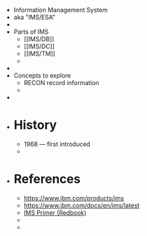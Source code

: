 - Information Management System
- aka "IMS/ESA"
-
- Parts of IMS
	- [[IMS/DB]]
	- [[IMS/DC]]
	- [[IMS/TM]]
	-
-
- Concepts to explore
	- RECON record information
	-
-
- #  History
	- 1968 — first introduced
	-
- # References
	- https://www.ibm.com/products/ims
	- https://www.ibm.com/docs/en/ims/latest
	- [IMS Primer (Redbook)](https://www.redbooks.ibm.com/abstracts/sg245352.html)
	-
	-
